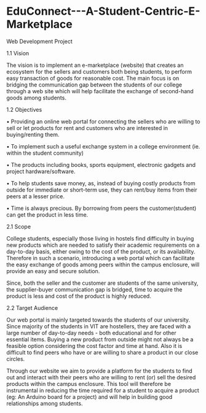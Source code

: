 # EduConnect---A-Student-Centric-E-Marketplace
Web Development Project

1.1 Vision

The vision is to implement an e-marketplace (website) that creates an ecosystem for the sellers and customers both being students, to perform easy transaction of goods for reasonable cost. 
The main focus is on bridging the communication gap between the students of our college through a web site which will help facilitate the exchange of second-hand goods among students. 

1.2 Objectives

•	Providing an online web portal for connecting the sellers who are willing to sell or let products for rent and customers who are interested in buying/renting them.

•	To implement such a useful exchange system in a college environment (ie. within the student community)

•	The products including books, sports equipment, electronic gadgets and project hardware/software.

•	To help students save money, as, instead of buying costly products from outside for immediate or short-term use, they can rent/buy items from their peers at a lesser price.

•	Time is always precious. By borrowing from peers the customer(student) can get the product in less time.

2.1 Scope

College students, especially those living in hostels find difficulty in buying new products which are needed to satisfy their academic requirements on a day-to-day basis, either owing to the cost of the product, or its availability. 
Therefore in such a scenario, introducing a web portal which can facilitate the easy exchange of goods among peers within the campus enclosure, will provide an easy and secure solution.

Since, both the seller and the customer are students of the same university, the supplier-buyer communication gap is bridged, time to acquire the product is less and cost of the product is highly reduced.

2.2 Target Audience

Our web portal is mainly targeted towards the students of our university. Since majority of the students in VIT are hostellers, they are faced with a large number of day-to-day needs - both educational and for other essential items. Buying a new product from outside might not always be a feasible option considering the cost factor and time at hand. Also it is difficult to find peers who have or are willing to share a product in our close circles. 

Through our website we aim to provide a platform for the students to find out and interact with their peers who are willing to rent (or) sell the desired products within the campus enclosure. This tool will therefore be instrumental in reducing the time required for a student to acquire a product (eg: An Arduino board for a project) and will help in building good relationships among students. 
